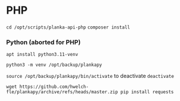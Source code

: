 
# PHP

`cd /opt/scripts/planka-api-php`
`composer install`





### Python (aborted for PHP)
`apt install python3.11-venv`

`python3 -m venv /opt/backup/plankapy`


`source /opt/backup/plankapy/bin/activate`
to deactivate
`deactivate`

`wget https://github.com/hwelch-fle/plankapy/archive/refs/heads/master.zip
pip install requests
`


